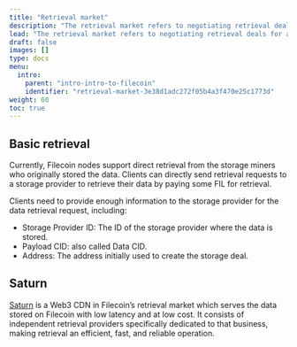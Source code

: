 ```yaml
---
title: "Retrieval market"
description: "The retrieval market refers to negotiating retrieval deals for a provider to serve stored data to a client. In this agreement, the client agrees to pay the retrieval provider a certain amount of FIL for a given piece of data."
lead: "The retrieval market refers to negotiating retrieval deals for a provider to serve stored data to a client. In this agreement, the client agrees to pay the retrieval provider a certain amount of FIL for a given piece of data."
draft: false
images: []
type: docs
menu:
  intro:
    parent: "intro-intro-to-filecoin"
    identifier: "retrieval-market-3e38d1adc272f05b4a3f470e25c1773d"
weight: 60
toc: true
---
```


## Basic retrieval  

Currently, Filecoin nodes support direct retrieval from the storage miners who originally stored the data. Clients can directly send retrieval requests to a storage provider to retrieve their data by paying some FIL for retrieval.  

Clients need to provide enough information to the storage provider for the data retrieval request, including:

- Storage Provider ID: The ID of the storage provider where the data is stored.
- Payload CID: also called Data CID.
- Address: The address initially used to create the storage deal.

## Saturn

[Saturn](https://strn.network/) is a Web3 CDN in Filecoin’s retrieval market which serves the data stored on Filecoin with low latency and at low cost. It consists of independent retrieval providers specifically dedicated to that business, making retrieval an efficient, fast, and reliable operation.
